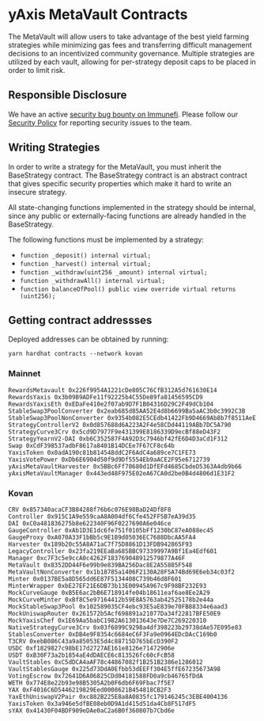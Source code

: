 # yAxis MetaVault Contracts

The MetaVault will allow users to take advantage of the best yield farming strategies while minimizing gas fees and transferring difficult management decisions to an incentivized community governance. Multiple strategies are utilized by each vault, allowing for per-strategy deposit caps to be placed in order to limit risk.

## Responsible Disclosure

We have an active [security bug bounty on Immunefi](https://immunefi.com/bounty/yaxis/). Please follow our [Security Policy](https://github.com/yaxis-project/metavault/security/policy) for reporting security issues to the team.

## Writing Strategies

In order to write a strategy for the MetaVault, you must inherit the BaseStrategy contract. The BaseStrategy contract is an abstract contract that gives specific security properties which make it hard to write an insecure strategy.

All state-changing functions implemented in the strategy should be internal, since any public or externally-facing functions are already handled in the BaseStrategy.

 The following functions must be implemented by a strategy:
 - `function _deposit() internal virtual;`
 - `function _harvest() internal virtual;`
 - `function _withdraw(uint256 _amount) internal virtual;`
 - `function _withdrawAll() internal virtual;`
 - `function balanceOfPool() public view override virtual returns (uint256);`

## Getting contract addressses

Deployed addresses can be obtained by running:

```
yarn hardhat contracts --network kovan
```

### Mainnet

```
RewardsMetavault 0x226f9954A1221cDe805C76CfB312A5d761630E14
RewardsYaxis 0x3b09B9ADFe11f92225b4C55De89fa81456595CD9
RewardsYaxisEth 0xEDaFe410e2f07ab9D7F1B04316D29C2F49dCb104
StableSwap3PoolConverter 0x2eab685d85AA52E4d8b6699Ba5aAC3b0c3992C3B
StableSwap3PoolNonConverter 0x9354b082E5CEdb41422Fb9D4669Ab8b7f8511AeE
StrategyControllerV2 0x0d857688d6A223A2F4e58CDd44119ABb7DC5A790
StrategyCurve3Crv 0x5cd9D7977F9e431399E8186339D9ecBf88eD43F2
StrategyYearnV2-DAI 0xb6C352587F4A92D3c7946bf42fE6D4D3aCd1F312
Swap 0xCdF398537adbF8617a8401B14DCEe7F67CF8c64b
YaxisToken 0x0adA190c81b814548ddC2F6AdC4a689ce7C1FE73
YaxisVotePower 0xDb6E6904d50f9d9Df5554Eb9aACE2F95e6712739
yAxisMetaVaultHarvester 0x5BBc6Ff70680d1DfEFd4685CbdeD5363A4db9b66
yAxisMetaVaultManager 0x443ed48F975E02eA67CA0d2be0B4d4806d1E31F2
```

### Kovan

```
CRV 0x857340acaCF3B84288f76b6c076E98BaD24Df8F8
Controller 0x915C1A9e559caA8A004df6Cfe452FF5B7eA39d35
DAI 0xC0a481836275b8e622340F96F0227690A6e046ce
GaugeController 0xAb1D3E1dc6fe751f0105bFf1230bC87eA088ec45
GaugeProxy 0xA070A33F1bBb5c9E1B9d05036EC7688DbcAA5FA4
Harvester 0x189b20c55A8A71aC7f75D8861D13FDB942865F93
LegacyController 0x23fa219EEaBa685BBC97339997A9Bf1Ea4Edf601
Manager 0xc7F3c5e9ccA0c4262F183769048912579877A46F
MetaVault 0x8352DD44F6e99b9e839BA256Dac8E2A55885F548
MetaVaultNonConverter 0x1b18785a1406F2130A28F5A74Bd69E6eb34c03f2
Minter 0x0137BE5a8D565dd6E87F5134408C739b46d8F601
MinterWrapper 0xbE27EF21E6DB73b13E00945A967c9F98BF232E93
MockCurveGauge 0xB5E6ac2bB6E718914fe04b18611eaf6ae8Ee2A29
MockCurveMinter 0xBf8C5e97164412b59E8A5763ab42525178b2e44a
MockStableSwap3Pool 0x102589035CF4ebc93E5aE839e70FB88334e6aad3
MockUniswapRouter 0x261572b5Acf698891a21077Da34f22817BFE50E9
MockYaxisChef 0x1E69Aa5babC1982A613013643e7De7C269220310
NativeStrategyCurve3Crv 0x03f6899C9298a4df398223b29738dAe57E095e83
StablesConverter 0xDB4e9F8354c6684eC6F3Fa9e0964EDcDAcC169b0
T3CRV 0xebB086C43a9a85053E5d4c88715D765bEcD390F2
USDC 0xf1829827c98bE17d2727AE161e8126e71472906e
USDT 0xB30F73a2b1854aE4dDAECE6c813526fc60cFcB58
VaultStables 0xC5dDCA4aAF78c44867082f1B251B2386e1286012
VaultStablesGauge 0x225d73DdA0Efbb53dEEFf304E5ffE67235673A98
VotingEscrow 0x72641D6A06825CDd04181588FD0a9cb46765fDdA
WETH 0x774E8e22b93e98B5305A2b0F6db6F69Fbac7f5E7
YAX 0xF4016C6D5446219829Eed0008621B454818CB2F3
YaxEthUniswapV2Pair 0xc882B225E8a8A0835fc179146245c3EBE4004136
YaxisToken 0x3a946e5dfBE08eb0D9A1d415d51da4Cb8F517dF5
sYAX 0x41430F04BDF909eDAe0aC2a6B0f360807b7Cbd6e
```
